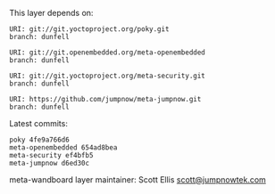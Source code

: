 This layer depends on:

    URI: git://git.yoctoproject.org/poky.git
    branch: dunfell

    URI: git://git.openembedded.org/meta-openembedded
    branch: dunfell

    URI: git://git.yoctoproject.org/meta-security.git
    branch: dunfell

    URI: https://github.com/jumpnow/meta-jumpnow.git
    branch: dunfell

Latest commits:

    poky 4fe9a766d6
    meta-openembedded 654ad8bea
    meta-security ef4bfb5
    meta-jumpnow d6ed30c

meta-wandboard layer maintainer: Scott Ellis <scott@jumpnowtek.com>
